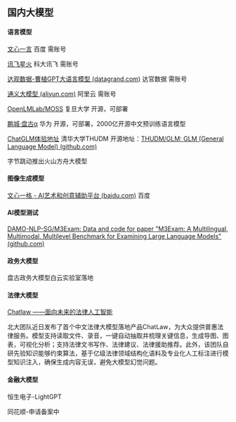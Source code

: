 ## 国内大模型



#### 语言模型

[文心一言](https://yiyan.baidu.com/)  百度  需账号

[讯飞星火](https://passport.xfyun.cn/)  科大讯飞  需账号   

[达观数据-曹植GPT大语言模型 (datagrand.com)](http://www.datagrand.com/products/aigc/)  达官数据  需账号   

[通义大模型 (aliyun.com)](https://tongyi.aliyun.com/)  阿里云  需账号

[OpenLMLab/MOSS](https://github.com/OpenLMLab/MOSS)  复旦大学  开源，可部署

[鹏城·盘古α](https://openi.pcl.ac.cn/PCL-Platform.Intelligence/PanGu-Alpha)  华为  开源，可部署，2000亿开源中文预训练语言模型   

[ChatGLM体验地址](https://chatglm.cn/)  清华大学THUDM  开源地址：[THUDM/GLM: GLM (General Language Model) (github.com)](https://github.com/THUDM/GLM)  

字节跳动推出火山方舟大模型



#### 图像生成模型

[文心一格 - AI艺术和创意辅助平台 (baidu.com)](https://yige.baidu.com/)  百度



#### AI模型测试

[DAMO-NLP-SG/M3Exam: Data and code for paper "M3Exam: A Multilingual, Multimodal, Multilevel Benchmark for Examining Large Language Models" (github.com)](https://github.com/DAMO-NLP-SG/M3Exam)



#### 政务大模型

盘古政务大模型白云实验室落地



#### 法律大模型

[Chatlaw ——面向未来的法律人工智能](https://chatlaw.cloud/)

北大团队近日发布了首个中文法律大模型落地产品ChatLaw，为大众提供普惠法律服务。模型支持读取文件、录音，一键自动抽取并梳理关键信息，生成导图、图表，可视化分析；支持法律文书写作、法律建议、法律援助推荐。此外，该团队自研先验知识能够约束算法，基于亿级法律领域结构化语料及专业化人工标注进行模型知识注入，确保生成内容无误，避免大模型幻觉问题。



#### 金融大模型

恒生电子-LightGPT

同花顺-申请备案中